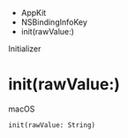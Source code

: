

- AppKit
- NSBindingInfoKey
-  init(rawValue:) 

Initializer

# init(rawValue:)

macOS

``` source
init(rawValue: String)
```

